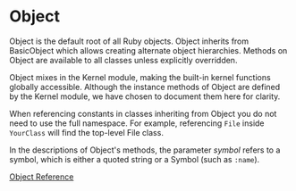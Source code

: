 # Object

Object is the default root of all Ruby objects.  Object inherits from
BasicObject which allows creating alternate object hierarchies.  Methods on
Object are available to all classes unless explicitly overridden.

Object mixes in the Kernel module, making the built-in kernel functions
globally accessible.  Although the instance methods of Object are defined by
the Kernel module, we have chosen to document them here for clarity.

When referencing constants in classes inheriting from Object you do not need
to use the full namespace.  For example, referencing `File` inside `YourClass`
will find the top-level File class.

In the descriptions of Object's methods, the parameter *symbol* refers to a
symbol, which is either a quoted string or a Symbol (such as `:name`).

[Object Reference](https://ruby-doc.org/core-2.6/Object.html)